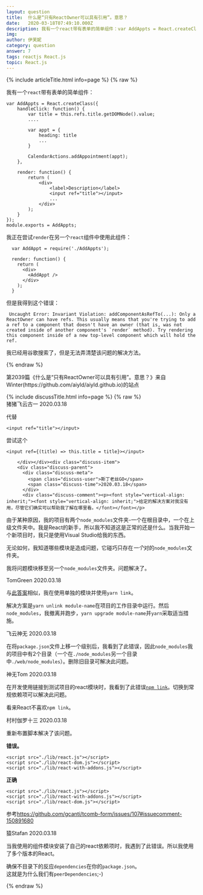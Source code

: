 ```yaml
---
layout: question
title:  什么是“只有ReactOwner可以具有引用”。意思？
date:   2020-03-18T07:49:10.000Z
description: 我有一个react带有表单的简单组件：var AddAppts = React.createClass({    handleClick  func...
img: 
author: 伊芙妮
category: question
answer: 7
tags: reactjs React.js
topic: React.js
---
```

<div class="article-root">
  <div class="article">
    {% include articleTitle.html info=page %}
    {% raw %}
    <div class="article-content"><p><font style="vertical-align: inherit;"><font style="vertical-align: inherit;">我有一个</font></font><code>react</code><font style="vertical-align: inherit;"><font style="vertical-align: inherit;">带有表单</font><font style="vertical-align: inherit;">的简单</font><font style="vertical-align: inherit;">组件：</font></font></p>

<pre class="lang-js prettyprint-override"><code>var AddAppts = React.createClass({<font></font>
    handleClick: function() {<font></font>
        var title = this.refs.title.getDOMNode().value;<font></font>
        ....<font></font>
<font></font>
        var appt = {<font></font>
            heading: title<font></font>
            ...<font></font>
        }<font></font>
<font></font>
        CalendarActions.addAppointment(appt);<font></font>
    },<font></font>
<font></font>
    render: function() {<font></font>
        return (<font></font>
            &lt;div&gt;<font></font>
                &lt;label&gt;Description&lt;/label&gt;<font></font>
                &lt;input ref="title"&gt;&lt;/input&gt;<font></font>
                ...<font></font>
            &lt;/div&gt;<font></font>
        );<font></font>
    }<font></font>
});<font></font>
module.exports = AddAppts;<font></font>
</code></pre>

<p><font style="vertical-align: inherit;"><font style="vertical-align: inherit;">我正在尝试</font></font><code>render</code><font style="vertical-align: inherit;"><font style="vertical-align: inherit;">在另一个</font></font><code>react</code><font style="vertical-align: inherit;"><font style="vertical-align: inherit;">组件中使用</font><font style="vertical-align: inherit;">此</font><font style="vertical-align: inherit;">组件：</font></font></p>

<pre class="lang-js prettyprint-override"><code>  var AddAppt = require('./AddAppts');<font></font>
<font></font>
  render: function() {<font></font>
    return (<font></font>
      &lt;div&gt;<font></font>
        &lt;AddAppt /&gt;<font></font>
      &lt;/div&gt;<font></font>
    );<font></font>
  }<font></font>
</code></pre>

<p><font style="vertical-align: inherit;"><font style="vertical-align: inherit;">但是我得到这个错误： </font></font></p>

<pre class="lang-js prettyprint-override"><code> Uncaught Error: Invariant Violation: addComponentAsRefTo(...): Only a ReactOwner can have refs. This usually means that you're trying to add a ref to a component that doesn't have an owner (that is, was not created inside of another component's `render` method). Try rendering this component inside of a new top-level component which will hold the ref.
</code></pre>

<p><font style="vertical-align: inherit;"><font style="vertical-align: inherit;">我已经用谷歌搜索了，但是无法弄清楚该问题的解决方法。 </font></font></p></div>
    {% endraw %}
  </div>
  <p class="winter_mark">第2039篇《什么是“只有ReactOwner可以具有引用”。意思？》来自Winter(https://github.com/aiyld/aiyld.github.io)的站点</p>
  <div class="discuss-wrapper">
    {% include discussTitle.html info=page %}
    {% raw %}
    <div class="discuss-item">
        <div class="discuss-parent">
          <div class="discuss-meta">
            <span class="discuss-user">猪猪飞云古一</span>
            <span class="discuss-time">2020.03.18</span>
          </div>
          <div class="discuss-comment"><p><font style="vertical-align: inherit;"><font style="vertical-align: inherit;">代替 </font></font></p>

<pre><code>&lt;input ref="title"&gt;&lt;/input&gt;
</code></pre>

<p><font style="vertical-align: inherit;"><font style="vertical-align: inherit;">尝试这个</font></font></p>

<pre><code>&lt;input ref={(title) =&gt; this.title = title}&gt;&lt;/input&gt;
</code></pre></div>
        </div></div><div class="discuss-item">
        <div class="discuss-parent">
          <div class="discuss-meta">
            <span class="discuss-user">斯丁老丝GO</span>
            <span class="discuss-time">2020.03.18</span>
          </div>
          <div class="discuss-comment"><p><font style="vertical-align: inherit;"><font style="vertical-align: inherit;">给定的解决方案对我没有用，尽管它们确实可以帮助我了解在哪里看。</font></font></p>

<p><font style="vertical-align: inherit;"><font style="vertical-align: inherit;">由于某种原因，我的项目有两个</font></font><code>node_modules</code><font style="vertical-align: inherit;"><font style="vertical-align: inherit;">文件夹-一个在根目录中，一个在上级文件夹中。</font><font style="vertical-align: inherit;">我是React的新手，所以我不知道这是正常的还是什么。</font><font style="vertical-align: inherit;">当我开始一个新项目时，我只是使用Visual Studio给我的东西。</font></font></p>

<p><font style="vertical-align: inherit;"><font style="vertical-align: inherit;">无论如何，我知道哪些模块是造成问题，它碰巧只存在</font></font><em><font style="vertical-align: inherit;"><font style="vertical-align: inherit;">一个</font></font></em><font style="vertical-align: inherit;"><font style="vertical-align: inherit;">对的</font></font><code>node_modules</code><font style="vertical-align: inherit;"><font style="vertical-align: inherit;">文件夹。</font></font></p>

<p><font style="vertical-align: inherit;"><font style="vertical-align: inherit;">我将问题模块移至另一个</font></font><code>node_modules</code><font style="vertical-align: inherit;"><font style="vertical-align: inherit;">文件夹。</font><font style="vertical-align: inherit;">问题解决了。</font></font></p></div>
        </div></div><div class="discuss-item">
        <div class="discuss-parent">
          <div class="discuss-meta">
            <span class="discuss-user">TomGreen</span>
            <span class="discuss-time">2020.03.18</span>
          </div>
          <div class="discuss-comment"><p><font style="vertical-align: inherit;"><font style="vertical-align: inherit;">与</font></font><a href="https://stackoverflow.com/a/39405375/1817064"><font style="vertical-align: inherit;"><font style="vertical-align: inherit;">此答案</font></font></a><font style="vertical-align: inherit;"><font style="vertical-align: inherit;">相似</font><font style="vertical-align: inherit;">，我在使用单独的模块并使用</font></font><code>yarn link</code><font style="vertical-align: inherit;"><font style="vertical-align: inherit;">。</font></font></p>

<p><font style="vertical-align: inherit;"><font style="vertical-align: inherit;">解决方案是</font></font><code>yarn unlink module-name</code><font style="vertical-align: inherit;"><font style="vertical-align: inherit;">在项目的工作目录中运行。</font><font style="vertical-align: inherit;">然后</font></font><code>node_modules</code><font style="vertical-align: inherit;"><font style="vertical-align: inherit;">，</font><font style="vertical-align: inherit;">我撤离</font><font style="vertical-align: inherit;">并跑步，</font></font><code>yarn upgrade module-name</code><font style="vertical-align: inherit;"><font style="vertical-align: inherit;">并</font></font><code>yarn</code><font style="vertical-align: inherit;"><font style="vertical-align: inherit;">采取适当措施。</font></font></p></div>
        </div></div><div class="discuss-item">
        <div class="discuss-parent">
          <div class="discuss-meta">
            <span class="discuss-user">飞云神无</span>
            <span class="discuss-time">2020.03.18</span>
          </div>
          <div class="discuss-comment"><p><font style="vertical-align: inherit;"><font style="vertical-align: inherit;">在将</font></font><code>package.json</code><font style="vertical-align: inherit;"><font style="vertical-align: inherit;">文件上</font><font style="vertical-align: inherit;">移</font><font style="vertical-align: inherit;">一个级别后，</font><font style="vertical-align: inherit;">我看到了此错误</font><font style="vertical-align: inherit;">，因此</font></font><code>node_modules</code><font style="vertical-align: inherit;"><font style="vertical-align: inherit;">我的项目中</font><font style="vertical-align: inherit;">有2个</font><font style="vertical-align: inherit;">目录（一个在</font></font><code>./node_modules</code><font style="vertical-align: inherit;"><font style="vertical-align: inherit;">另一个目录中</font></font><code>./web/node_modules</code><font style="vertical-align: inherit;"><font style="vertical-align: inherit;">）。</font><font style="vertical-align: inherit;">删除旧目录可解决此问题。</font></font></p></div>
        </div></div><div class="discuss-item">
        <div class="discuss-parent">
          <div class="discuss-meta">
            <span class="discuss-user">神无Tom</span>
            <span class="discuss-time">2020.03.18</span>
          </div>
          <div class="discuss-comment"><p><font style="vertical-align: inherit;"><font style="vertical-align: inherit;">在开发使用链接到测试项目的react模块时，我看到了此错误</font></font><a href="https://docs.npmjs.com/cli/link" rel="nofollow"><code>npm link</code></a><font style="vertical-align: inherit;"><font style="vertical-align: inherit;">。</font><font style="vertical-align: inherit;">切换到常规依赖项可以解决此问题。</font></font></p>

<p><font style="vertical-align: inherit;"><font style="vertical-align: inherit;">看来React不喜欢</font></font><code>npm link</code><font style="vertical-align: inherit;"><font style="vertical-align: inherit;">。</font></font></p></div>
        </div></div><div class="discuss-item">
        <div class="discuss-parent">
          <div class="discuss-meta">
            <span class="discuss-user">村村伽罗十三</span>
            <span class="discuss-time">2020.03.18</span>
          </div>
          <div class="discuss-comment"><p><font style="vertical-align: inherit;"><font style="vertical-align: inherit;">重新布置脚本解决了该问题。</font></font></p>

<p><strong><font style="vertical-align: inherit;"><font style="vertical-align: inherit;">错误。</font></font></strong></p>

<pre><code>&lt;script src="./lib/react.js"&gt;&lt;/script&gt;<font></font>
&lt;script src="./lib/react-dom.js"&gt;&lt;/script&gt;<font></font>
&lt;script src="./lib/react-with-addons.js"&gt;&lt;/script&gt;<font></font>
</code></pre>

<p><strong><font style="vertical-align: inherit;"><font style="vertical-align: inherit;">正确</font></font></strong></p>

<pre><code>&lt;script src="./lib/react.js"&gt;&lt;/script&gt;<font></font>
&lt;script src="./lib/react-with-addons.js"&gt;&lt;/script&gt;<font></font>
&lt;script src="./lib/react-dom.js"&gt;&lt;/script&gt;<font></font>
</code></pre>

<p><font style="vertical-align: inherit;"><font style="vertical-align: inherit;">参考</font></font><a href="https://github.com/gcanti/tcomb-form/issues/107#issuecomment-150891680" rel="nofollow"><font style="vertical-align: inherit;"><font style="vertical-align: inherit;">https://github.com/gcanti/tcomb-form/issues/107#issuecomment-150891680</font></font></a></p></div>
        </div></div><div class="discuss-item">
        <div class="discuss-parent">
          <div class="discuss-meta">
            <span class="discuss-user">猿Stafan</span>
            <span class="discuss-time">2020.03.18</span>
          </div>
          <div class="discuss-comment"><p><font style="vertical-align: inherit;"><font style="vertical-align: inherit;">当我使用的组件模块安装了自己的react依赖项时，我遇到了此错误。</font><font style="vertical-align: inherit;">所以我使用了多个版本的React。</font></font></p>

<p><font style="vertical-align: inherit;"><font style="vertical-align: inherit;">确保不目录下的反应</font></font><code>dependencies</code><font style="vertical-align: inherit;"><font style="vertical-align: inherit;">在你的</font></font><code>package.json</code><font style="vertical-align: inherit;"><font style="vertical-align: inherit;">。</font></font><br><font style="vertical-align: inherit;"><font style="vertical-align: inherit;">
这就是为什么我们有</font></font><code>peerDependencies</code><font style="vertical-align: inherit;"><font style="vertical-align: inherit;">;-)</font></font></p></div>
        </div></div>
    {% endraw %}
  </div>
<div>
